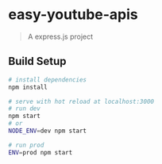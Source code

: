 # easy-youtube-apis

> A express.js project

## Build Setup

``` bash
# install dependencies
npm install

# serve with hot reload at localhost:3000
# run dev
npm start
# or
NODE_ENV=dev npm start

# run prod
ENV=prod npm start
```
